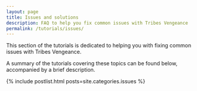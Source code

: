 ```yaml
---
layout: page
title: Issues and solutions
description: FAQ to help you fix common issues with Tribes Vengeance
permalink: /tutorials/issues/
---
```


This section of the tutorials is dedicated to helping you with fixing common issues with Tribes Vengeance.
  

A summary of the tutorials covering these topics can be found below, accompanied by a brief description.

{% include postlist.html posts=site.categories.issues %}
